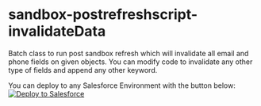 # sandbox-postrefreshscript-invalidateData
Batch class to run post sandbox refresh which will invalidate all email and phone fields on given objects. You can modify code to invalidate any other type of fields and append any other keyword. 

You can deploy to any Salesforce Environment with the button below:
<br/>
<a href="https://githubsfdeploy.herokuapp.com">
  <img alt="Deploy to Salesforce"
       src="https://raw.githubusercontent.com/afawcett/githubsfdeploy/master/deploy.png">
</a>
